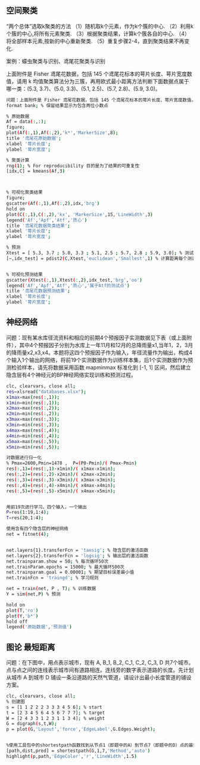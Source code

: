 ## 空间聚类
“两个总体”选取k聚类的方法
（1）随机取k个元素，作为k个簇的中心.
（2）利用k个簇的中心,将所有元素聚类.
（3）根据聚类结果，计算k个簇各自的中心.
（4）将全部样本元素,按新的中心重新聚类.
（5）重复步骤2-4，直到聚类结果不再变化.

案例：蠓虫聚类与识别、鸢尾花聚类与识别


上面附件是 Fisher 鸢尾花数据，包括 145 个鸢尾花标本的萼片长度、萼片宽度数值，请用 k 均值聚类算法分为三簇，再用欧式最小距离方法判断下面数据点属于哪一类：(5.3, 3.7)、(5.0, 3.3)、(5.1, 2.5)、(5.7, 2.8)、(5.9, 3.0)。

``` bash
问题：上面附件是 Fisher 鸢尾花数据，包括 145 个鸢尾花标本的萼片长度、萼片宽度数值，请用 k 均值聚类算法分为三簇，再用欧式最小距离方法判断下面数据点属于哪一类：(5.3, 3.7)、(5.0, 3.3)、(5.1, 2.5)、(5.7, 2.8)、(5.9, 3.0)。
format bank; % 保留结果显示为包含两位小数点

% 原始数据
Af = data(:,:); 
figure;
plot(Af(:,1),Af(:,2),'k*','MarkerSize',8);
title '鸢尾花原始数据';
xlabel '萼片长度'; 
ylabel '萼片宽度';

% 聚类计算
rng(1); % For reproducibility 目的是为了结果的可重复性
[idx,C] = kmeans(Af,3)



% 可视化聚类结果
figure;
gscatter(Af(:,1),Af(:,2),idx,'brg')
hold on
plot(C(:,1),C(:,2),'kx', 'MarkerSize',15,'LineWidth',3)
legend('Af','Apf','Atf','质心')
title '鸢尾花数据聚类结果';
xlabel '萼片长度'; 
ylabel '萼片宽度';

% 预测
Xtest = [ 5.3, 3.7 ; 5.0, 3.3 ; 5.1, 2.5 ; 5.7, 2.8 ; 5.9, 3.0]; % 测试数据
[~,idx_test] = pdist2(C,Xtest,'euclidean','Smallest',1) % 计算距离每个测试数据点最近的质心


% 可视化预测结果
gscatter(Xtest(:,1),Xtest(:,2),idx_test,'brg','oo')
legend('Af','Apf','Atf','质心','属于Atf的测试点')
title '鸢尾花数据预测结果';
xlabel '萼片长度'; 
ylabel '萼片宽度';

```

## 神经网络

问题：现有某水库径流资料和相应的前期4个预报因子实测数据见下表（或上面附件），其中4个预报因子分别为水库上一年11月和12月的总降雨量x1,当年1，2，3月的降雨量x2,x3,x4。本题将这四个预报因子作为输入，年径流量作为输出，构成4个输入1个输出的网络，将前19个实测数据作为训练样本集，后1个实测数据作为预测检验样本，请先将数据采用函数 mapminmax 标准化到 [-1, 1] 区间，然后建立隐含层有4个神经元的BP神经网络实现训练和预测过程。
``` bash
clc, clearvars, close all;
res=xlsread("databases.xlsx");
x1max=max(res(:,1));
x1min=min(res(:,1));
x2max=max(res(:,2));
x2min=min(res(:,2));
x3max=max(res(:,3));
x3min=min(res(:,3));
x4max=max(res(:,4));
x4min=min(res(:,4));
x5max=max(res(:,5));
x5min=min(res(:,5));

对数据进行归一化
% Pmax=2600,Pmin=1478 ,  P=(P0-Pmin)/( Pmax-Pmin)
res(:,1)=(res(:,1)-x1min)/( x1max-x1min);
res(:,2)=(res(:,2)-x2min)/( x2max-x2min);
res(:,3)=(res(:,3)-x3min)/( x3max-x3min);
res(:,4)=(res(:,4)-x4min)/( x4max-x4min);
res(:,5)=(res(:,5)-x5min)/( x4max-x5min);


用前19次进行学习，四个输入，一个输出
P=res(1:19,1:4);
T=res(20,1:4);

使用含有四个隐含层的神经网络
net = fitnet(4);


net.layers{1}.transferFcn = 'tansig'; % 隐含层的激活函数
net.layers{2}.transferFcn = 'logsig'; % 输出层的激活函数
net.trainparam.show = 50; % 每次循环50次
net.trainParam.epochs = 15000; % 最大循环500次
net.trainparam.goal = 0.00001; % 期望目标误差最小值
net.trainFcn = 'traingd'; % 学习规则

net = train(net, P , T); % 训练数据
Y = sim(net,P) % 预测

hold on
plot(T,'ro')
plot(Y,'b*')
hold off
legend('原始数据','预测值')
```

## 图论 最短距离
问题：在下图中，用点表示城市，现有 A, B_1, B_2, C_1, C_2, C_3, D 共7个城市。点与点之间的连线表示城市间有道路相连。连线旁的数字表示道路的长度。先计划从城市 A 到城市 D 铺设一条沿道路的天然气管道，请设计出最小长度管道的铺设方案。

```bash
clc, clearvars, close all;
% 创建图
s = [1 1 2 2 2 3 3 3 4 5 6]; % start
t = [2 3 4 5 6 4 5 6 7 7 7]; % target
W = [2 4 3 3 1 2 3 1 1 3 4]; % weight
G = digraph(s,t,W);
p = plot(G,'Layout','force','EdgeLabel',G.Edges.Weight);


%使用工具包中的shortestpath函数找到从节点1（即题中的A）到节点7（即题中的D）点的最短路径
[path,dist,pred] = shortestpath(G,1,7,'Method','auto')
highlight(p,path,'EdgeColor','r','LineWidth',1.5)

```














